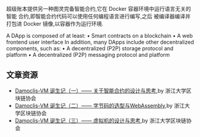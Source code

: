 

超级账本提供另一种图灵完备智能合约,它在 Docker 容器环境中运行语言无关的智能
合约,即智能合约代码可以使用任何编程语言进行编写,之后
被编译器编译并打包进 Docker 镜像,以容器作为运行环境.




A DApp is composed of at least:
• Smart contracts on a blockchain
• A web frontend user interface
In addition, many DApps include other decentralized components, such as:
• A decentralized (P2P) storage protocol and platform
• A decentralized (P2P) messaging protocol and platform



## 文章资源
- [Damoclis-VM 诞生记（一）—— 关于智能合约的设计与思考](https://tech.hyperchain.cn/smart-contract-design/),by 浙江大学区块链协会
- [Damoclis-VM 诞生记（二）—— 字节码的选型与WebAssembly](https://tech.hyperchain.cn/webassembly-summary/),by 浙江大学区块链协会
- [Damoclis-VM 诞生记（三）—— 虚拟机的设计与思考](https://tech.hyperchain.cn/vm-design/),by 浙江大学区块链协会